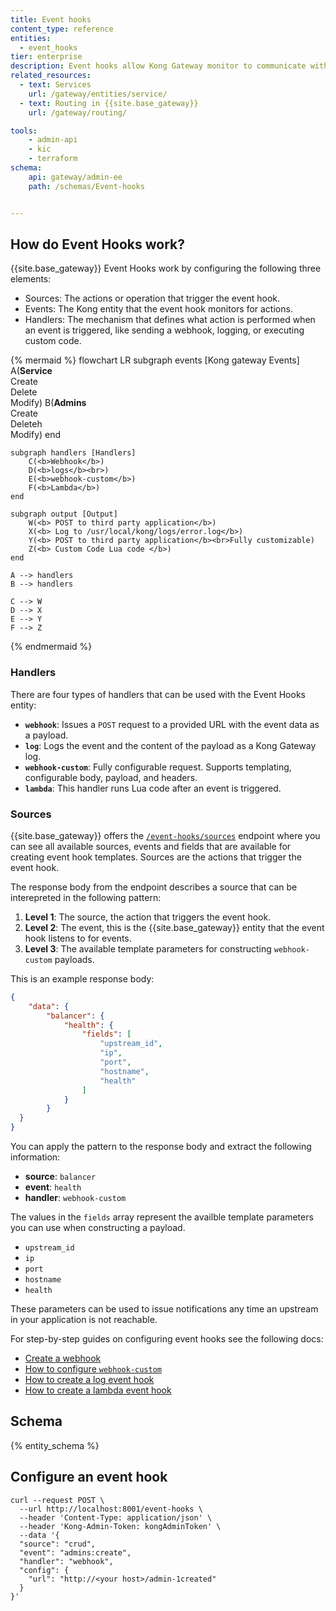 ```yaml
---
title: Event hooks
content_type: reference
entities:
  - event_hooks
tier: enterprise
description: Event hooks allow Kong Gateway monitor to communicate with target services or resources, notifying the target resource that an event was triggered. 
related_resources:
  - text: Services
    url: /gateway/entities/service/
  - text: Routing in {{site.base_gateway}}
    url: /gateway/routing/

tools:
    - admin-api
    - kic
    - terraform
schema:
    api: gateway/admin-ee
    path: /schemas/Event-hooks


---
```



## How do Event Hooks work?

{{site.base_gateway}} Event Hooks work by configuring the following three elements: 

* Sources: The actions or operation that trigger the event hook.
* Events: The Kong entity that the event hook monitors for actions.
* Handlers: The mechanism that defines what action is performed when an event is triggered, like sending a webhook, logging, or executing custom code.

{% mermaid %}
flowchart LR
    subgraph events [Kong gateway Events]
        A(<b>Service</b><br>Create<br>Delete<br>Modify)
        B(<b>Admins</b><br>Create<br>Deleteh<br>Modify)
    end 

    subgraph handlers [Handlers]
        C(<b>Webhook</b>)
        D(<b>logs</b><br>)
        E(<b>webhook-custom</b>)
        F(<b>Lambda</b>)
    end

    subgraph output [Output]
        W(<b> POST to third party application</b>)
        X(<b> Log to /usr/local/kong/logs/error.log</b>)
        Y(<b> POST to third party application</b><br>Fully customizable)
        Z(<b> Custom Code Lua code </b>)
    end
    
    A --> handlers
    B --> handlers

    C --> W
    D --> X
    E --> Y
    F --> Z 
{% endmermaid %}

### Handlers

There are four types of handlers that can be used with the Event Hooks entity: 

* **`webhook`**: Issues a `POST` request to a provided URL with the event data as a payload. 
* **`log`**: Logs the event and the content of the payload as a Kong Gateway log.
* **`webhook-custom`**: Fully configurable request. Supports templating, configurable body, payload, and headers. 
* **`lambda`**: This handler runs Lua code after an event is triggered.

### Sources

{{site.base_gateway}} offers the [`/event-hooks/sources`](/api/gateway/admin-ee/#/Event-hooks/get-event-hooks-sources) endpoint where you can see all available sources, events and fields that are available for creating event hook templates. Sources are the actions that trigger the event hook.



The response body from the endpoint describes a source that can be interepreted in the following pattern: 

1. **Level 1**: The source, the action that triggers the event hook.
2. **Level 2**: The event, this is the {{site.base_gateway}} entity that the event hook listens to for events.
3. **Level 3**: The available template parameters for constructing `webhook-custom` payloads. 

This is an example response body: 


```json
{
	"data": {
		"balancer": {
			"health": {
				"fields": [
					"upstream_id",
					"ip",
					"port",
					"hostname",
					"health"
				]
			}
		}
  }
}
```

You can apply the pattern to the response body and extract the following information: 

* **source**: `balancer`
* **event**: `health`
* **handler**: `webhook-custom`

The values in the `fields` array represent the availble template parameters you can use when constructing a payload.

* `upstream_id`
* `ip`
* `port`
* `hostname`
* `health`

These parameters can be used to issue notifications any time an upstream in your application is not reachable. 

For step-by-step guides on configuring event hooks see the following docs: 

* [Create a webhook](/how-to/create-a-webhook/)
* [How to configure `webhook-custom`](/how-to/create-a-custom-webhook)
* [How to create a log event hook](/how-to/create-a-log-event-hook)
* [How to create a lambda event hook](/how-to-create-a-lambda-event-hook)




## Schema

{% entity_schema %}



## Configure an event hook


    curl --request POST \
      --url http://localhost:8001/event-hooks \
      --header 'Content-Type: application/json' \
      --header 'Kong-Admin-Token: kongAdminToken' \
      --data '{
      "source": "crud",
      "event": "admins:create",
      "handler": "webhook",
      "config": {
        "url": "http://<your host>/admin-1created"
      }
    }'
